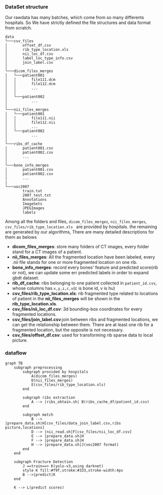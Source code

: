 
### DataSet structure
Our rawdata has many batches, which come from so many differents hospitals. So We have strictly defined the file structures and data format from scratch. 

```
data
└───csv_files
│       offset_df.csv
│       rib_type_location.xls    
│       nii_loc_df.csv
│       label_loc_type_info.csv    
│       join_label.csv
│ 
└───dicom_files_merges
│   └───patient001
│   │       file111.dcm
│   │       file112.dcm
│   │       ...
│   │
│   └───patient002
│           ...
│
└───nii_files_merges
│   └───patient001
│   │       file111.nii
│   │       file112.nii
│   │       ...
│   └───patient002
│           ...
│
└───ribs_df_cache
│       patient001.csv
│       patient002.csv
│       ...
│
└───bone_info_merges
│       patient001.csv
│       patient002.csv
|       ...
|
└───voc2007
        train.txt
        2007_test.txt
        Annotations
        ImageSets
        JPEGImages
        labels
```

Among all the folders and files, `dicom_files_merges`, `nii_files_merges`, `csv_files/rib_type_location.xls ` are provided by hospitals. the remaining are generated by our algorithms, There are many detailed descriptions for them as belows
+ **dicom_files_merges**: store many folders of CT images, every folder stand for a CT images of a patient.
+ **nii_files_merges**: All the fragmented location have been labeled, every .nii file stands for one or more fragmented location on one rib.
+ **bone_info_merges**: record every bones' feature and predicted score(rib or not), we can update some err predicted labels in order to expand gbdt dataset.
+ **rib_df_cache**: ribs belonging to one patient collected in `patient_id.csv`, whose columns has `x,y,z,c,v`(c is bone id, v is hu)
+ **csv_files/rib_type_location.xls**: rib fragmented type related to locations of patient in the **nii_files_merges** will be shown in the **rib_type_location.xls**.
+ **csv_files/nii_loc_df.csv**: 3d bounding-box coordinates for every fragmented locations.
+ **csv_files/join_label.csv**:join between ribs and fragmented locations, we can get the relationship between them. There are at least one rib for a fragmented location, but the opposite is not necessary.
+ **csv_files/offset_df.csv**: used for transforming rib sparse data to local picture.

### dataflow

```
graph TB
    subgraph preprocessing
        subgraph provided by hospitals
            A(dicom_files_merges)
            D(nii_files_merges)
            E(csv_files/rib_type_location.xls)
        end
        
        subgraph ribs extraction
            A --> |ribs_obtain.sh| B(ribs_cache_df/patient_id.csv)
        end

        subgraph match
            B --> |prepare_data.sh|H[csv_files/data_join_label.csv,ribs picture,locations]
            D --> |nii_read.sh|F[csv_files/nii_loc_df.csv]
            E --> |prepare_data.sh|H
            F --> |prepare_data.sh|H
            H --> |prepare_data.sh|J(voc2007 format)
        end
    end

    subgraph Fracture Detection
        J ==train==> K(yolo-v3,using darknet)
        style K fill:#f9f,stroke:#333,stroke-width:4px
        B -->|predict|K
    end
    
    K --> L(predict scores)
```
